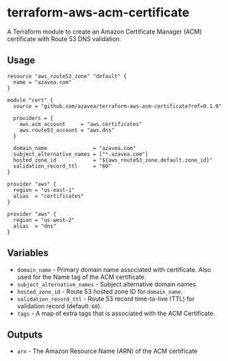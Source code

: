 # terraform-aws-acm-certificate

A Terraform module to create an Amazon Certificate Manager (ACM) certificate with Route 53 DNS validation.

## Usage

```hcl
resource "aws_route53_zone" "default" {
  name = "azavea.com"
}

module "cert" {
  source = "github.com/azavea/terraform-aws-acm-certificate?ref=0.1.0"

  providers = {
    aws.acm_account     = "aws.certificates"
    aws.route53_account = "aws.dns"
  }

  domain_name               = "azavea.com"
  subject_alternative_names = ["*.azavea.com"]
  hosted_zone_id            = "${aws_route53_zone.default.zone_id}"
  validation_record_ttl     = "60"
}

provider "aws" {
  region = "us-east-1"
  alias  = "certificates"
}

provider "aws" {
  region = "us-west-2"
  alias  = "dns"
}
```

## Variables

- `domain_name` - Primary domain name associated with certificate. Also used for the Name tag of the ACM certificate.
- `subject_alternative_names` - Subject alternative domain names.
- `hosted_zone_id` - Route 53 hosted zone ID for `domain_name`.
- `validation_record_ttl` - Route 53 record time-to-live (TTL) for validation record (default: `60`).
- `tags` - A map of extra tags that is associated with the ACM Certificate.

## Outputs

- `arn` - The Amazon Resource Name (ARN) of the ACM certificate
